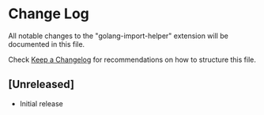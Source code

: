 # Change Log

All notable changes to the "golang-import-helper" extension will be documented in this file.

Check [Keep a Changelog](http://keepachangelog.com/) for recommendations on how to structure this file.

## [Unreleased]

- Initial release